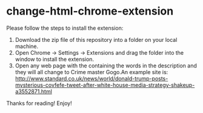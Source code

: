 # change-html-chrome-extension


Please follow the steps to install the extension:

1. Download the zip file of this repository into a folder on your local machine.
2. Open Chrome -> Settings -> Extensions and drag the folder into the window to install the extension.
3. Open any web page with the containing the words in the description and they will all change to Crime master Gogo.An example site is: http://www.standard.co.uk/news/world/donald-trump-posts-mysterious-covfefe-tweet-after-white-house-media-strategy-shakeup-a3552871.html

Thanks for reading! Enjoy!
